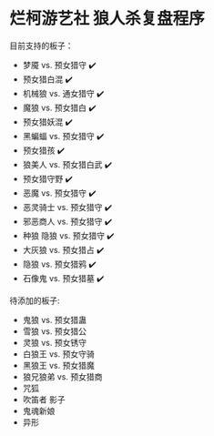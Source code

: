 # 烂柯游艺社 狼人杀复盘程序

目前支持的板子：
- 梦魇 vs. 预女猎守 ✔️
- 预女猎白混 ✔️
- 机械狼 vs. 通女猎守 ✔️
- 魔狼 vs. 预女猎白 ✔️
- 预女猎妖混 ✔️
- 黑蝙蝠 vs. 预女猎守 ✔️
- 预女猎孩 ✔️
- 狼美人 vs. 预女猎白武 ✔️
- 预女猎守野 ✔️
- 恶魔 vs. 预女猎守 ✔️
- 恶灵骑士 vs. 预女猎守 ✔️
- 邪恶商人 vs. 预女猎守 ✔️
- 种狼 隐狼 vs. 预女猎守 ✔️
- 大灰狼 vs. 预女猎占 ✔️
- 隐狼 vs. 预女猎鸦 ✔️
- 石像鬼 vs. 预女猎墓 ✔️

待添加的板子:
- 鬼狼 vs. 预女猎蛊
- 雪狼 vs. 预女猎公
- 灵狼 vs. 预女锈守
- 白狼王 vs. 预女守骑
- 黑狼王 vs. 预女猎魔
- 狼兄狼弟 vs. 预女猎商
- 咒狐
- 吹笛者 影子
- 鬼魂新娘
- 异形
